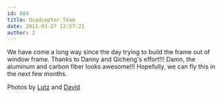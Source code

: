 ```yaml
---
id: 684
title: Quadcopter Team
date: 2011-03-27 12:57:21
author: 2
---
```


We have come a long way since the day trying to build the frame out of window frame. Thanks to Danny and Qicheng's effort!!! Damn, the aluminum and carbon fiber looks awesome!!! Hopefully, we can fly this in the next few months.

Photos by [Lutz](http://www.lumi-photo.com/) and [David](http://www.flickr.com/photos/taweili/)